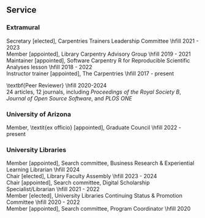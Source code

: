 ## Service

### Extramural

Secretary [elected], Carpentries Trainers Leadership Committee \hfill 2021 - 2023  
Member [appointed], Library Carpentry Advisory Group \hfill 2019 - 2021  
Maintainer [appointed], Software Carpentry R for Reproducible Scientific Analyses lesson \hfill 2018 - 2022  
Instructor trainer [appointed], The Carpentries \hfill 2017 - present  

\textbf{Peer Reviewer} \hfill 2020-2024  
24 articles, 12 journals, including _Proceedings of the Royal Society B_, _Journal of Open Source Software_, and _PLOS ONE_

### University of Arizona

Member, \textit{ex officio} [appointed], Graduate Council \hfill 2022 - present  

### University Libraries

Member [appointed], Search committee, Business Research & Experiential Learning Librarian \hfill 2024  
Chair [elected], Library Faculty Assembly \hfill 2023 - 2024  
Chair [appointed], Search committee, Digital Scholarship Specialist/Librarian \hfill 2021 - 2022  
Member [elected], University Libraries Continuing Status & Promotion Committee \hfill 2020 - 2022  
Member [appointed], Search committee, Program Coordinator \hfill 2020  

